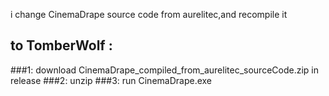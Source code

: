  
i change CinemaDrape source code from aurelitec,and recompile it

## to TomberWolf :
   ###1: download CinemaDrape_compiled_from_aurelitec_sourceCode.zip in release 
   ###2: unzip 
   ###3: run CinemaDrape.exe
